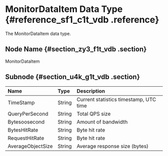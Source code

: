 # MonitorDataItem Data Type {#reference_sf1_c1t_vdb .reference}

The MonitorDataItem data type.

## Node Name {#section_zy3_f1t_vdb .section}

MonitorDataItem

## Subnode {#section_u4k_g1t_vdb .section}

|Name|Type|Description|
|:---|:---|:----------|
|TimeStamp|String|Current statistics timestamp, UTC time|
|QueryPerSecond|String|Total QPS size|
|Bytesoosecond|String|Amount of bandwidth|
|BytesHitRate|String|Byte hit rate|
|RequestHitRate|String|Byte hit rate|
|AverageObjectSize|String|Average response size \(bytes\)|


